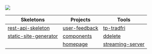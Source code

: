 <img src="https://via.placeholder.com/1280x50">

| Skeletons | Projects | Tools |
| --------- | -------- | ----- |
| [rest-api-skeleton](https://github.com/simonknittel/rest-api-skeleton) | [user-feedback](https://github.com/simonknittel/user-feedback) | [tp-tradfri](https://github.com/simonknittel/tp-tradfri) |
| [static-site-generator](https://github.com/simonknittel/static-site-generator) | [components](https://github.com/simonknittel/components) | [ddelete](https://github.com/simonknittel/ddelete) |
| | [homepage](https://github.com/simonknittel/homepage) | [streaming-server](https://github.com/simonknittel/streaming-server) |
